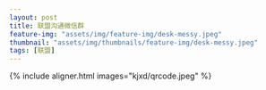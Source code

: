 ```yaml
---
layout: post
title: 联盟沟通微信群
feature-img: "assets/img/feature-img/desk-messy.jpeg"
thumbnail: "assets/img/thumbnails/feature-img/desk-messy.jpeg"
tags: [联盟]
---
```


{% include aligner.html images="kjxd/qrcode.jpeg" %}


